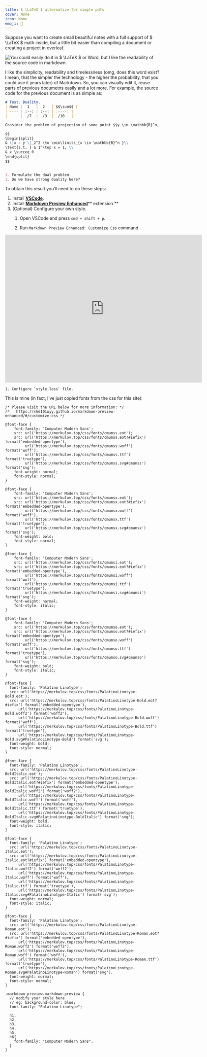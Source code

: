 ```yaml
---
title: $ \LaTeX $ alternative for simple pdfs
cover: None
icon: None
emoji: 📄
---
```


Suppose you want to create small beautiful notes with a full support of $ \LaTeX $ math inside, but a little bit easier than compiling a document or creating a project in overleaf.

![You could easily do it in $ \LaTeX $ or Word, but I like the readability of the source code in markdown.](https://merkulov.top/Other/Notes/___LaTeX___alternative_for_simple_pdfs/Screenshot_2023-01-25_at_18.15.13.png)

I like the simplicity, readability and timelessness (omg, does this word exist? I mean, that the simpler the technology - the higher the probability, that you could use it years later) of Markdown. So, you can visually edit it, reuse parts of previous documetns easily and a lot more. For example, the source code for the previous document is as simple as:

```markdown
# Test. Duality.
| Name |  1   |  2   | $$\sum$$ |
| ---- | :--: | :--: | :----: |
|      |  /7  |  /3  |  /10   |

Consider the problem of projection of some point $$y \in \mathbb{R}^n,  y \notin \Delta^n$$ onto the probability simplex $$\Delta^n$$.

$$
\begin{split}
& \|x - y \|_2^2 \to \min\limits_{x \in \mathbb{R}^n }\\
\text{s.t. } & 1^\top x = 1, \\
& x \succeq 0 
\end{split}
$$
    

1. Formulate the dual problem.
1. Do we have strong duality here?

```

To obtain this result you’ll need to do these steps:

1. Install **[VSCode](https://code.visualstudio.com)**.
1. Install **[Markdown Preview Enhanced](https://shd101wyy.github.io/markdown-preview-enhanced/#/?id=markdown-preview-enhanced)**** extension.**
1. (Optional) Configure your own style.
	1. Open VSCode and press `cmd + shift + p`. 
	1. Run `Markdown Preview Enhanced: Customize Css` command.

		<p><div class="res_emb_block">
<iframe width="640" height="480" src="https://s3.us-west-2.amazonaws.com/secure.notion-static.com/61f2b634-c39f-404e-922f-fcf10bc9a172/Untitled.webm?X-Amz-Algorithm=AWS4-HMAC-SHA256&X-Amz-Content-Sha256=UNSIGNED-PAYLOAD&X-Amz-Credential=AKIAT73L2G45EIPT3X45%2F20230126%2Fus-west-2%2Fs3%2Faws4_request&X-Amz-Date=20230126T053242Z&X-Amz-Expires=3600&X-Amz-Signature=98a24828922a2ea78205b6cec60078d074698a337602d129d3c969732fade274&X-Amz-SignedHeaders=host&x-id=GetObject" frameborder="0" allowfullscreen></iframe>
</div></p>

	1. Configure `style.less` file.

This is mine (in fact, I’ve just copied fonts from the css for this site):

```less
/* Please visit the URL below for more information: */
/*   https://shd101wyy.github.io/markdown-preview-enhanced/#/customize-css */

@font-face {
	font-family: 'Computer Modern Sans';
	src: url('https://merkulov.top/css/fonts/cmunss.eot');
	src: url('https://merkulov.top/css/fonts/cmunss.eot?#iefix') format('embedded-opentype'),
		 url('https://merkulov.top/css/fonts/cmunss.woff') format('woff'),
		 url('https://merkulov.top/css/fonts/cmunss.ttf') format('truetype'),
		 url('https://merkulov.top/css/fonts/cmunss.svg#cmunss') format('svg');
	font-weight: normal;
	font-style: normal;
}

@font-face {
	font-family: 'Computer Modern Sans';
	src: url('https://merkulov.top/css/fonts/cmunsx.eot');
	src: url('https://merkulov.top/css/fonts/cmunsx.eot?#iefix') format('embedded-opentype'),
		 url('https://merkulov.top/css/fonts/cmunsx.woff') format('woff'),
		 url('https://merkulov.top/css/fonts/cmunsx.ttf') format('truetype'),
		 url('https://merkulov.top/css/fonts/cmunsx.svg#cmunsx') format('svg');
	font-weight: bold;
	font-style: normal;
}

@font-face {
	font-family: 'Computer Modern Sans';
	src: url('https://merkulov.top/css/fonts/cmunsi.eot');
	src: url('https://merkulov.top/css/fonts/cmunsi.eot?#iefix') format('embedded-opentype'),
		 url('https://merkulov.top/css/fonts/cmunsi.woff') format('woff'),
		 url('https://merkulov.top/css/fonts/cmunsi.ttf') format('truetype'),
		 url('https://merkulov.top/css/fonts/cmunsi.svg#cmunsi') format('svg');
	font-weight: normal;
	font-style: italic;
}

@font-face {
	font-family: 'Computer Modern Sans';
	src: url('https://merkulov.top/css/fonts/cmunso.eot');
	src: url('https://merkulov.top/css/fonts/cmunso.eot?#iefix') format('embedded-opentype'),
		 url('https://merkulov.top/css/fonts/cmunso.woff') format('woff'),
		 url('https://merkulov.top/css/fonts/cmunso.ttf') format('truetype'),
		 url('https://merkulov.top/css/fonts/cmunso.svg#cmunso') format('svg');
	font-weight: bold;
	font-style: italic;
}

@font-face {
  font-family: 'Palatino Linotype';
  src: url('https://merkulov.top/css/fonts/PalatinoLinotype-Bold.eot');
  src: url('https://merkulov.top/css/fonts/PalatinoLinotype-Bold.eot?#iefix') format('embedded-opentype'),
      url('https://merkulov.top/css/fonts/PalatinoLinotype-Bold.woff2') format('woff2'),
      url('https://merkulov.top/css/fonts/PalatinoLinotype-Bold.woff') format('woff'),
      url('https://merkulov.top/css/fonts/PalatinoLinotype-Bold.ttf') format('truetype'),
      url('https://merkulov.top/css/fonts/PalatinoLinotype-Bold.svg#PalatinoLinotype-Bold') format('svg');
  font-weight: bold;
  font-style: normal;
}

@font-face {
  font-family: 'Palatino Linotype';
  src: url('https://merkulov.top/css/fonts/PalatinoLinotype-BoldItalic.eot');
  src: url('https://merkulov.top/css/fonts/PalatinoLinotype-BoldItalic.eot?#iefix') format('embedded-opentype'),
      url('https://merkulov.top/css/fonts/PalatinoLinotype-BoldItalic.woff2') format('woff2'),
      url('https://merkulov.top/css/fonts/PalatinoLinotype-BoldItalic.woff') format('woff'),
      url('https://merkulov.top/css/fonts/PalatinoLinotype-BoldItalic.ttf') format('truetype'),
      url('https://merkulov.top/css/fonts/PalatinoLinotype-BoldItalic.svg#PalatinoLinotype-BoldItalic') format('svg');
  font-weight: bold;
  font-style: italic;
}

@font-face {
  font-family: 'Palatino Linotype';
  src: url('https://merkulov.top/css/fonts/PalatinoLinotype-Italic.eot');
  src: url('https://merkulov.top/css/fonts/PalatinoLinotype-Italic.eot?#iefix') format('embedded-opentype'),
      url('https://merkulov.top/css/fonts/PalatinoLinotype-Italic.woff2') format('woff2'),
      url('https://merkulov.top/css/fonts/PalatinoLinotype-Italic.woff') format('woff'),
      url('https://merkulov.top/css/fonts/PalatinoLinotype-Italic.ttf') format('truetype'),
      url('https://merkulov.top/css/fonts/PalatinoLinotype-Italic.svg#PalatinoLinotype-Italic') format('svg');
  font-weight: normal;
  font-style: italic;
}

@font-face {
  font-family: 'Palatino Linotype';
  src: url('https://merkulov.top/css/fonts/PalatinoLinotype-Roman.eot');
  src: url('https://merkulov.top/css/fonts/PalatinoLinotype-Roman.eot?#iefix') format('embedded-opentype'),
      url('https://merkulov.top/css/fonts/PalatinoLinotype-Roman.woff2') format('woff2'),
      url('https://merkulov.top/css/fonts/PalatinoLinotype-Roman.woff') format('woff'),
      url('https://merkulov.top/css/fonts/PalatinoLinotype-Roman.ttf') format('truetype'),
      url('https://merkulov.top/css/fonts/PalatinoLinotype-Roman.svg#PalatinoLinotype-Roman') format('svg');
  font-weight: normal;
  font-style: normal;
}

.markdown-preview.markdown-preview {
  // modify your style here
  // eg: background-color: blue;
  font-family: "Palatino Linotype";

  h1,
  h2,
  h3,
  h4,
  h5,
  h6{
    font-family: "Computer Modern Sans";
  }
}
```
